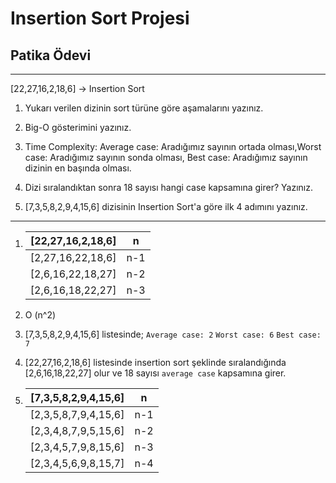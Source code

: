 # Insertion Sort Projesi

## Patika Ödevi

---

[22,27,16,2,18,6] -> Insertion Sort

1. Yukarı verilen dizinin sort türüne göre aşamalarını yazınız.
2. Big-O gösterimini yazınız.
3. Time Complexity: Average case: Aradığımız sayının ortada olması,Worst case: Aradığımız sayının sonda olması, Best case: Aradığımız sayının dizinin en başında olması.
4. Dizi sıralandıktan sonra 18 sayısı hangi case kapsamına girer? Yazınız.


5. [7,3,5,8,2,9,4,15,6] dizisinin Insertion Sort'a göre ilk 4 adımını yazınız.

---

1.   
     [22,27,16,2,18,6] | n 
     --- | --- 
     [2,27,16,22,18,6] | n-1 
     [2,6,16,22,18,27] | n-2 
     [2,6,16,18,22,27] | n-3 

2. O (n^2)

3. [7,3,5,8,2,9,4,15,6] listesinde; 
   `Average case: 2`
   `Worst case: 6`
   `Best case: 7`

4. [22,27,16,2,18,6] listesinde insertion sort şeklinde sıralandığında [2,6,16,18,22,27] olur ve 18 sayısı `average case` kapsamına girer.

5.   [7,3,5,8,2,9,4,15,6] | n 
     --- | --- 
     [2,3,5,8,7,9,4,15,6] | n-1 
     [2,3,4,8,7,9,5,15,6] | n-2 
     [2,3,4,5,7,9,8,15,6] | n-3 
     [2,3,4,5,6,9,8,15,7] | n-4 